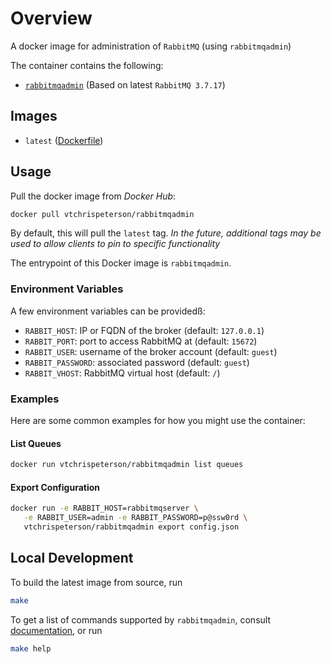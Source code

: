 # Overview

A docker image for administration of `RabbitMQ` (using `rabbitmqadmin`)

The container contains the following:

* [`rabbitmqadmin`](https://www.rabbitmq.com/management-cli.html) (Based on latest `RabbitMQ 3.7.17`)

## Images

* `latest` ([Dockerfile](./Dockerfile))

## Usage

Pull the docker image from *Docker Hub*:

```sh
docker pull vtchrispeterson/rabbitmqadmin
```

By default, this will pull the `latest` tag.
_In the future, additional tags may be used to allow clients to pin to specific functionality_

The entrypoint of this Docker image is `rabbitmqadmin`.

### Environment Variables

A few environment variables can be providedß:

* `RABBIT_HOST`: IP or FQDN of the broker (default: `127.0.0.1`)
* `RABBIT_PORT`: port to access RabbitMQ at (default: `15672`)
* `RABBIT_USER`: username of the broker account (default: `guest`)
* `RABBIT_PASSWORD`: associated password (default: `guest`)
* `RABBIT_VHOST`: RabbitMQ virtual host (default: `/`)

### Examples

Here are some common examples for how you might use the container:

#### List Queues

```sh
docker run vtchrispeterson/rabbitmqadmin list queues
```

#### Export Configuration

```sh
docker run -e RABBIT_HOST=rabbitmqserver \
   -e RABBIT_USER=admin -e RABBIT_PASSWORD=p@ssw0rd \
   vtchrispeterson/rabbitmqadmin export config.json
```

## Local Development

To build the latest image from source, run

```sh
make
```

To get a list of commands supported by `rabbitmqadmin`, consult [documentation](https://www.rabbitmq.com/management-cli.html),
or run

```sh
make help
```
